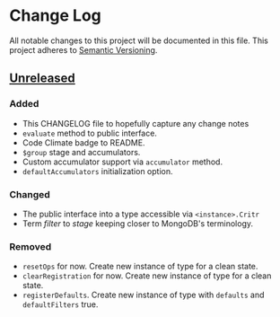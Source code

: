 # Change Log
All notable changes to this project will be documented in this file.
This project adheres to [Semantic Versioning](http://semver.org/).

## [Unreleased][unreleased]
### Added
- This CHANGELOG file to hopefully capture any change notes
- `evaluate` method to public interface.
- Code Climate badge to README.
- `$group` stage and accumulators.
- Custom accumulator support via `accumulator` method.
- `defaultAccumulators` initialization option.

### Changed
- The public interface into a type accessible via `<instance>.Critr`
- Term *filter* to *stage* keeping closer to MongoDB's terminology.

### Removed
- `resetOps` for now. Create new instance of type for a clean state.
- `clearRegistration` for now. Create new instance of type for a clean state.
- `registerDefaults`. Create new instance of type with `defaults` and `defaultFilters` true.


[unreleased]: https://github.com/danielkrainas/critr/compare/v0.1.0...HEAD